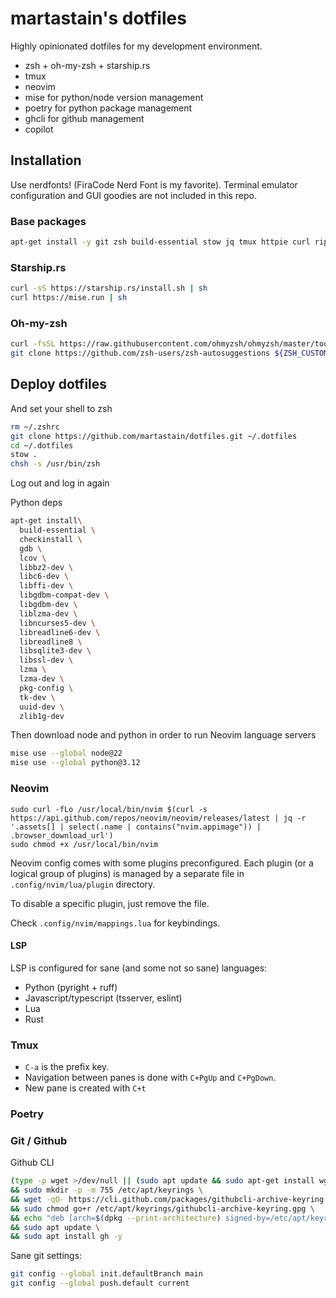 martastain's dotfiles
=====================

Highly opinionated dotfiles for my development environment.

- zsh + oh-my-zsh + starship.rs
- tmux
- neovim
- mise for python/node version management
- poetry for python package management
- ghcli for github management
- copilot

## Installation

Use nerdfonts! (FiraCode Nerd Font is my favorite).
Terminal emulator configuration and GUI goodies are not included in this repo.

### Base packages

```bash
apt-get install -y git zsh build-essential stow jq tmux httpie curl ripgrep exa fuse
```

### Starship.rs

```bash
curl -sS https://starship.rs/install.sh | sh
curl https://mise.run | sh
```

### Oh-my-zsh

```bash
curl -fsSL https://raw.githubusercontent.com/ohmyzsh/ohmyzsh/master/tools/install.sh | sh
git clone https://github.com/zsh-users/zsh-autosuggestions ${ZSH_CUSTOM:-~/.oh-my-zsh/custom}/plugins/zsh-autosuggestions
```

## Deploy dotfiles

And set your shell to zsh

```bash
rm ~/.zshrc
git clone https://github.com/martastain/dotfiles.git ~/.dotfiles
cd ~/.dotfiles
stow .
chsh -s /usr/bin/zsh
```

Log out and log in again

Python deps

```bash
apt-get install\
  build-essential \
  checkinstall \
  gdb \
  lcov \
  libbz2-dev \
  libc6-dev \
  libffi-dev \
  libgdbm-compat-dev \
  libgdbm-dev \
  liblzma-dev \
  libncurses5-dev \
  libreadline6-dev \
  libreadline8 \
  libsqlite3-dev \
  libssl-dev \
  lzma \
  lzma-dev \
  pkg-config \
  tk-dev \
  uuid-dev \
  zlib1g-dev
```


Then download node and python in order to run Neovim language servers

```bash
mise use --global node@22
mise use --global python@3.12
```

### Neovim

```
sudo curl -fLo /usr/local/bin/nvim $(curl -s https://api.github.com/repos/neovim/neovim/releases/latest | jq -r '.assets[] | select(.name | contains("nvim.appimage")) | .browser_download_url')
sudo chmod +x /usr/local/bin/nvim
```

Neovim config comes with some plugins preconfigured. 
Each plugin (or a logical group of plugins) is managed by 
a separate file in `.config/nvim/lua/plugin` directory. 

To disable a specific plugin, just remove the file.

Check `.config/nvim/mappings.lua` for keybindings.

#### LSP

LSP is configured for sane (and some not so sane) languages:

- Python (pyright + ruff) 
- Javascript/typescript (tsserver, eslint)
- Lua 
- Rust

### Tmux

- `C-a` is the prefix key.
- Navigation between panes is done with `C+PgUp` and `C+PgDown`.
- New pane is created with `C+t`


### Poetry


### Git / Github 

Github CLI

```bash
(type -p wget >/dev/null || (sudo apt update && sudo apt-get install wget -y)) \
&& sudo mkdir -p -m 755 /etc/apt/keyrings \
&& wget -qO- https://cli.github.com/packages/githubcli-archive-keyring.gpg | sudo tee /etc/apt/keyrings/githubcli-archive-keyring.gpg > /dev/null \
&& sudo chmod go+r /etc/apt/keyrings/githubcli-archive-keyring.gpg \
&& echo "deb [arch=$(dpkg --print-architecture) signed-by=/etc/apt/keyrings/githubcli-archive-keyring.gpg] https://cli.github.com/packages stable main" | sudo tee /etc/apt/sources.list.d/github-cli.list > /dev/null \
&& sudo apt update \
&& sudo apt install gh -y
```

Sane git settings:

```bash
git config --global init.defaultBranch main
git config --global push.default current
```
